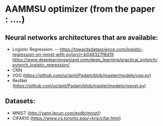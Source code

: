 # AAMMSU optimizer (from the paper : ....)

## Neural networks architectures that are available:
- Logistic Regression:
-- https://towardsdatascience.com/logistic-regression-on-mnist-with-pytorch-b048327f8d19 https://www.deeplearningwizard.com/deep_learning/practical_pytorch/pytorch_logistic_regression/
- CNN
- VGG (https://github.com/uclaml/Padam/blob/master/models/vgg.py)
- ResNet (https://github.com/uclaml/Padam/blob/master/models/resnet.py)

## Datasets:
- MNIST (http://yann.lecun.com/exdb/mnist/)
- CIFAR10 (https://www.cs.toronto.edu/~kriz/cifar.html)





